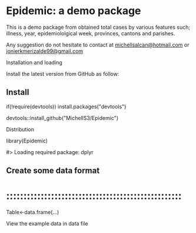 # Epidemic: a demo package
This is a demo package from obtained total cases by various features such; illness, year, epidemiololgical week, provinces, cantons and parishes.

Any suggestion do not hesitate to contact at michellsalcan@hotmail.com or jonierkmerizalde99@gmail.com

Installation and loading

Install the latest version from GitHub as follow:

## Install
if(!require(devtools)) install.packages("devtools")

devtools::install_github("MichellS3/Epidemic")

Distribution

library(Epidemic)

#> Loading required package: dplyr

## Create some data format
# :::::::::::::::::::::::::::::::::::::::::::::::::::
Table<-data.frame(...)

View the example data in data file
